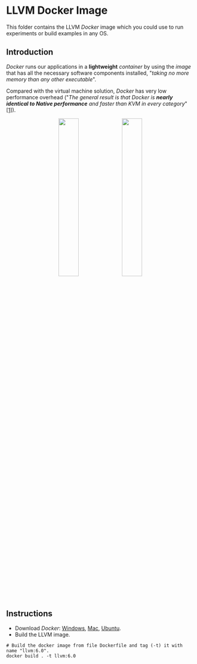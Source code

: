 # LLVM Docker Image

This folder contains the LLVM *Docker* image which you could use to run experiments or build examples in any OS.

## Introduction

*Docker* runs our applications in a **lightweight** *container* by using the *image* that has all the necessary software components installed, "*taking no more memory than any other executable*".

Compared with the virtual machine solution, *Docker* has very low performance overhead ("*The general result is that Docker is **nearly identical to Native performance** and faster than KVM in every category*" [[1]](https://stackoverflow.com/a/26149994/6320608)).

<p align="middle">
  <img width="32.9%" src="https://docs.docker.com/images/Container%402x.png">
  <img width="32.9%" src="https://docs.docker.com/images/VM%402x.png">
</p>

## Instructions

- Download *Docker*: 
  [Windows](https://hub.docker.com/editions/community/docker-ce-desktop-windows), 
  [Mac](https://hub.docker.com/editions/community/docker-ce-desktop-mac), 
  [Ubuntu](https://docs.docker.com/install/linux/docker-ce/ubuntu/).
- Build the LLVM image.

```
# Build the docker image from file Dockerfile and tag (-t) it with name "llvm:6.0".
docker build . -t llvm:6.0
```

